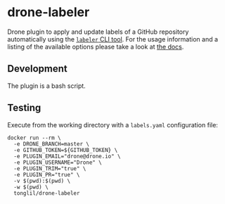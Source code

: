 # drone-labeler

Drone plugin to apply and update labels of a GitHub repository automatically using the [`labeler` CLI tool][labeler].
For the usage information and a listing of the available options please take a look at [the docs](DOCS.md).

[labeler]: https://github.com/tonglil/labeler

## Development

The plugin is a bash script.

## Testing

Execute from the working directory with a `labels.yaml` configuration file:

```
docker run --rm \
  -e DRONE_BRANCH=master \
  -e GITHUB_TOKEN=${GITHUB_TOKEN} \
  -e PLUGIN_EMAIL="drone@drone.io" \
  -e PLUGIN_USERNAME="Drone" \
  -e PLUGIN_TRIM="true" \
  -e PLUGIN_PR="true" \
  -v $(pwd):$(pwd) \
  -w $(pwd) \
  tonglil/drone-labeler
```
